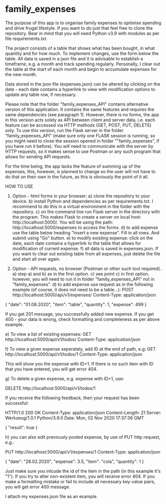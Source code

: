 # family_expenses

The purpose of this app is to organise family expenses to optimise spending and drive frugal lifestyle. If you want to do just that feel free to clone the repository. Bear in mind that you will need Python v3.9 with modules as per file requirements.txt. 

The project consists of a table that shows what has been bought, in what quantity and for how much. To implement changes, use the form below the table. All data is saved in a json file and it is advisable to establish a timeframe, e.g. a month and track spending regularly. Personally, I clear out the table at the start of each month and begin to accumulate expenses for the new month. 

Data stored in the json file (expenses.json) can be altered by clicking on the date - each date contains a hyperlink to view with modification options to update any table row, if necessary.

Please note that the folder "family_expenses_API" contains alternative version of this application. It contains the same features and requires the same dependencies (see paragraph 1). However, there is no forms, the app in this version acts solely as API between client and server data, i.e. each feature can be accessed via HTTP methods (GET, POST, PUT, DELETE) only. To use this version, run the Flask server in the folder "family_expenses_API" (make sure only one FLASK session is running, so you might need to close the session opened in folder ""family_expenses", if you have run it before). You will need to communicate with the server by HTTP requests, so it makes sense to use Postman or any such program that allows for sending API requests.

For the time being, the app lacks the feature of summing up of the expenses, this, however, is planned to change so the user will not have to do that on their own in the future, as this is obviously the point of it all. 

HOW TO USE 

1. Option - html forms in your browser:
a) clone the repository to your device.
b) install Python and dependencies as per requirements.txt. I recommend to do this in a virtual environment in the folder with the repository.
c) on the command line run Flask server in the directory with the program. This makes Flask to create a server on local host: http://localhost:5000/. You will be using the path: http://localhost:5000/expenses to access the forms.
d) to add expense use the table below heading "Insert a new expense". Fill in all rows. And submit using "Go" button.
e) to modify existing expense: click on the date, each date contains a hyperlink to the table that allows for modification of current expense.
f) all data is saved in expenses.json. If you want to clear out existing table from all expenses, just delete the file and start all over again. 

2. Option - API requests, no browser (Postman or other such tool required).
a) step a) and b) as in the first option. 
c) see point c) in first option, however, you will need to run it in folder "family_expenses_API" not in "family_expenses".
d) to add expense use request as in the following example (of course, it does not need to be a table...):
POST http://localhost:5000/api/v1/expenses/
Content-Type: application/json

{
    "date": "01.08.2020",
    "item": "table",
    "quantity": 1,
    "expense": 499
}

If you get 201 message, you successfully added new expense. If you get 400 - your data is wrong, check formatting and completeness as per above example.

e) To view a list of existing expenses:
GET http://localhost:5000/api/v1/todos/
Content-Type: application/json

f) To view a given expense seperately, add ID at the end of path, e.g:
GET http://localhost:5000/api/v1/todos/1
Content-Type: application/json

This will show you the expense with ID=1. If there is no such item with ID that you have entered, you will get error 404.

g) To delete a given expense, e.g. expense with ID=1, use:

DELETE http://localhost:5000/api/v1/todos/1

If you receive the following feedback, then your request has been successful:

HTTP/1.0 200 OK
Content-Type: application/json
Content-Length: 21
Server: Werkzeug/1.0.1 Python/3.9.0
Date: Mon, 02 Nov 2020 17:37:36 GMT

{
  "result": true
}

h) you can also edit previously posted expense, by use of PUT http request, e.g.:

PUT http://localhost:5000/api/v1/expenses/1
Content-Type: application/json

  {
    "date": "28.02.2020",
    "expense": 3.5,
    "item": "cola",
    "quantity": 1
  }
  
 Just make sure you inlcude the id of the item in the path (in this example it's "1"). If you try to alter non-existent item, you will receive error 404. If you make a formatting mistake or fail to include all necessary key-value pairs, you will get error 400 message.

I attach my expenses.json file as an example. 
